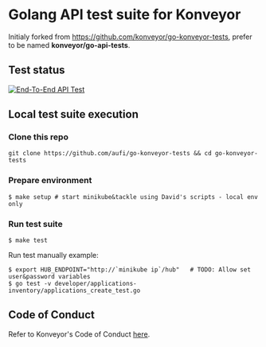 # Golang API test suite for Konveyor

Initialy forked from https://github.com/konveyor/go-konveyor-tests, prefer to be named **konveyor/go-api-tests**.

## Test status

[![End-To-End API Test](https://github.com/aufi/go-konveyor-tests/actions/workflows/e2e-api-test.yml/badge.svg?branch=main)](https://github.com/aufi/go-konveyor-tests/actions/workflows/e2e-api-test.yml)

## Local test suite execution

### Clone this repo

```
git clone https://github.com/aufi/go-konveyor-tests && cd go-konveyor-tests
```

### Prepare environment

```
$ make setup # start minikube&tackle using David's scripts - local env only
```

### Run test suite

```
$ make test
```

Run test manually example:

```
$ export HUB_ENDPOINT="http://`minikube ip`/hub"   # TODO: Allow set user&password variables
$ go test -v developer/applications-inventory/applications_create_test.go
```

## Code of Conduct
Refer to Konveyor's Code of Conduct [here](https://github.com/konveyor/community/blob/main/CODE_OF_CONDUCT.md).
